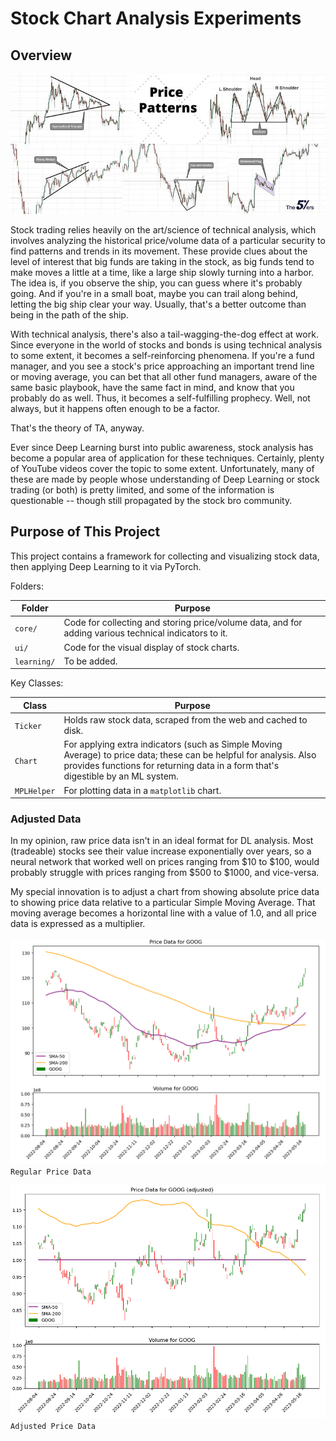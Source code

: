 # Stock Chart Analysis Experiments

## Overview

![](./images/TechnicalAnalysis.jpg)

Stock trading relies heavily on the art/science of technical analysis, which involves analyzing the historical price/volume data of a particular security to find patterns and trends in its movement. These provide clues about the level of interest that big funds are taking in the stock, as big funds tend to make moves a little at a time, like a large ship slowly turning into a harbor. The idea is, if you observe the ship, you can guess where it's probably going. And if you're in a small boat, maybe you can trail along behind, letting the big ship clear your way. Usually, that's a better outcome than being in the path of the ship.

With technical analysis, there's also a tail-wagging-the-dog effect at work. Since everyone in the world of stocks and bonds is using technical analysis to some extent, it becomes a self-reinforcing phenomena. If you're a fund manager, and you see a stock's price approaching an important trend line or moving average, you can bet that all other fund managers, aware of the same basic playbook, have the same fact in mind, and know that you probably do as well. Thus, it becomes a self-fulfilling prophecy. Well, not always, but it happens often enough to be a factor.

That's the theory of TA, anyway.

Ever since Deep Learning burst into public awareness, stock analysis has become a popular area of application for these techniques. Certainly, plenty of YouTube videos cover the topic to some extent. Unfortunately, many of these are made by people whose understanding of Deep Learning or stock trading (or both) is pretty limited, and some of the information is questionable -- though still propagated by the stock bro community.

## Purpose of This Project

This project contains a framework for collecting and visualizing stock data, then applying Deep Learning to it via PyTorch.

Folders:

| Folder      | Purpose                                                                                               |
|-------------|-------------------------------------------------------------------------------------------------------|
| `core/`     | Code for collecting and storing price/volume data, and for adding various technical indicators to it. |
| `ui/`       | Code for the visual display of stock charts.                                                          |
| `learning/` | To be added.                                                                                          |

Key Classes:

| Class       | Purpose                                                                                                                                                                                                |
|-------------|--------------------------------------------------------------------------------------------------------------------------------------------------------------------------------------------------------|
| `Ticker`    | Holds raw stock data, scraped from the web and cached to disk.                                                                                                                                         |
| `Chart`     | For applying extra indicators (such as Simple Moving Average) to price data; these can be helpful for analysis. Also provides functions for returning data in a form that's digestible by an ML system. |
| `MPLHelper` | For plotting data in a `matplotlib` chart.                                                                                                             |

### Adjusted Data

In my opinion, raw price data isn't in an ideal format for DL analysis. Most (tradeable) stocks see their value increase exponentially over years, so a neural network that worked well on prices ranging from $10 to $100, would probably struggle with prices ranging from $500 to $1000, and vice-versa.

My special innovation is to adjust a chart from showing absolute price data to showing price data relative to a particular Simple Moving Average. That moving average becomes a horizontal line with a value of 1.0, and all price data is expressed as a multiplier.

![](./images/RegularPriceData.png)    
`Regular Price Data`

![](./images/AdjustedPriceData.png)    
`Adjusted Price Data`